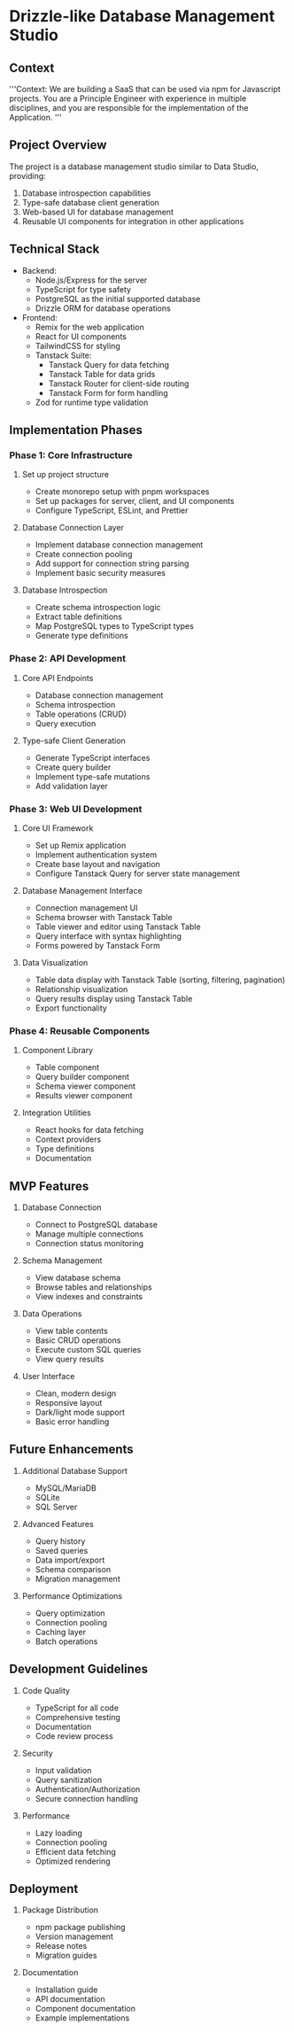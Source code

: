 # Drizzle-like Database Management Studio

## Context
'''Context: We are building a SaaS that can be used via npm for Javascript projects. You are a Principle Engineer with experience in multiple disciplines, and you are responsible for the implementation of the Application. '''

## Project Overview
The project is a database management studio similar to Data Studio, providing:
1. Database introspection capabilities
2. Type-safe database client generation
3. Web-based UI for database management
4. Reusable UI components for integration in other applications

## Technical Stack
- Backend:
  - Node.js/Express for the server
  - TypeScript for type safety
  - PostgreSQL as the initial supported database
  - Drizzle ORM for database operations
- Frontend:
  - Remix for the web application
  - React for UI components
  - TailwindCSS for styling
  - Tanstack Suite:
    - Tanstack Query for data fetching
    - Tanstack Table for data grids
    - Tanstack Router for client-side routing
    - Tanstack Form for form handling
  - Zod for runtime type validation

## Implementation Phases

### Phase 1: Core Infrastructure
1. Set up project structure
   - Create monorepo setup with pnpm workspaces
   - Set up packages for server, client, and UI components
   - Configure TypeScript, ESLint, and Prettier

2. Database Connection Layer
   - Implement database connection management
   - Create connection pooling
   - Add support for connection string parsing
   - Implement basic security measures

3. Database Introspection
   - Create schema introspection logic
   - Extract table definitions
   - Map PostgreSQL types to TypeScript types
   - Generate type definitions

### Phase 2: API Development
1. Core API Endpoints
   - Database connection management
   - Schema introspection
   - Table operations (CRUD)
   - Query execution

2. Type-safe Client Generation
   - Generate TypeScript interfaces
   - Create query builder
   - Implement type-safe mutations
   - Add validation layer

### Phase 3: Web UI Development
1. Core UI Framework
   - Set up Remix application
   - Implement authentication system
   - Create base layout and navigation
   - Configure Tanstack Query for server state management

2. Database Management Interface
   - Connection management UI
   - Schema browser with Tanstack Table
   - Table viewer and editor using Tanstack Table
   - Query interface with syntax highlighting
   - Forms powered by Tanstack Form

3. Data Visualization
   - Table data display with Tanstack Table (sorting, filtering, pagination)
   - Relationship visualization
   - Query results display using Tanstack Table
   - Export functionality

### Phase 4: Reusable Components
1. Component Library
   - Table component
   - Query builder component
   - Schema viewer component
   - Results viewer component

2. Integration Utilities
   - React hooks for data fetching
   - Context providers
   - Type definitions
   - Documentation

## MVP Features
1. Database Connection
   - Connect to PostgreSQL database
   - Manage multiple connections
   - Connection status monitoring

2. Schema Management
   - View database schema
   - Browse tables and relationships
   - View indexes and constraints

3. Data Operations
   - View table contents
   - Basic CRUD operations
   - Execute custom SQL queries
   - View query results

4. User Interface
   - Clean, modern design
   - Responsive layout
   - Dark/light mode support
   - Basic error handling

## Future Enhancements
1. Additional Database Support
   - MySQL/MariaDB
   - SQLite
   - SQL Server

2. Advanced Features
   - Query history
   - Saved queries
   - Data import/export
   - Schema comparison
   - Migration management

3. Performance Optimizations
   - Query optimization
   - Connection pooling
   - Caching layer
   - Batch operations

## Development Guidelines
1. Code Quality
   - TypeScript for all code
   - Comprehensive testing
   - Documentation
   - Code review process

2. Security
   - Input validation
   - Query sanitization
   - Authentication/Authorization
   - Secure connection handling

3. Performance
   - Lazy loading
   - Connection pooling
   - Efficient data fetching
   - Optimized rendering

## Deployment
1. Package Distribution
   - npm package publishing
   - Version management
   - Release notes
   - Migration guides

2. Documentation
   - Installation guide
   - API documentation
   - Component documentation
   - Example implementations